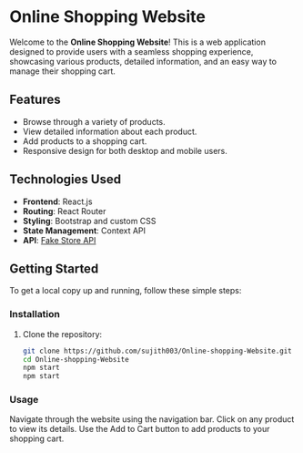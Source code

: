 # Online Shopping Website

Welcome to the **Online Shopping Website**! This is a web application designed to provide users with a seamless shopping experience, showcasing various products, detailed information, and an easy way to manage their shopping cart.

## Features

- Browse through a variety of products.
- View detailed information about each product.
- Add products to a shopping cart.
- Responsive design for both desktop and mobile users.

## Technologies Used

- **Frontend**: React.js
- **Routing**: React Router
- **Styling**: Bootstrap and custom CSS
- **State Management**: Context API
- **API**: [Fake Store API](https://fakestoreapi.com)

## Getting Started

To get a local copy up and running, follow these simple steps:

### Installation

1. Clone the repository:
   ```bash
   git clone https://github.com/sujith003/Online-shopping-Website.git
   cd Online-shopping-Website
   npm start
   npm start


### Usage

Navigate through the website using the navigation bar.
Click on any product to view its details.
Use the Add to Cart button to add products to your shopping cart.

